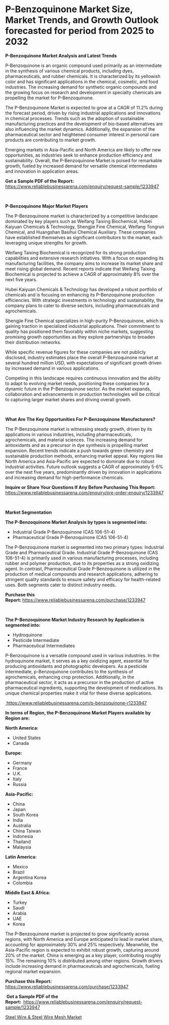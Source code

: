<p><h1>P-Benzoquinone Market Size, Market Trends, and Growth Outlook forecasted for period from 2025 to 2032</h1></p><p><strong>P-Benzoquinone Market Analysis and Latest Trends</strong></p>
<p><p>P-Benzoquinone is an organic compound used primarily as an intermediate in the synthesis of various chemical products, including dyes, pharmaceuticals, and rubber chemicals. It is characterized by its yellowish color and has significant applications in the chemical, cosmetic, and food industries. The increasing demand for synthetic organic compounds and the growing focus on research and development in specialty chemicals are propelling the market for P-Benzoquinone.</p><p>The P-Benzoquinone Market is expected to grow at a CAGR of 11.2% during the forecast period, driven by rising industrial applications and innovations in chemical processes. Trends such as the adoption of sustainable manufacturing practices and the development of bio-based alternatives are also influencing the market dynamics. Additionally, the expansion of the pharmaceutical sector and heightened consumer interest in personal care products are contributing to market growth.</p><p>Emerging markets in Asia-Pacific and North America are likely to offer new opportunities, as industries seek to enhance production efficiency and sustainability. Overall, the P-Benzoquinone Market is poised for remarkable growth, fueled by increased demand for versatile chemical intermediates and innovation in application areas.</p></p>
<p><strong>Get a Sample PDF of the Report:&nbsp;</strong> <a href="https://www.reliablebusinessarena.com/enquiry/request-sample/1233947?utm_campaign=2246&utm_medium=2&utm_source=Github&utm_content=ia&utm_term=02022025&utm_id=p-benzoquinone">https://www.reliablebusinessarena.com/enquiry/request-sample/1233947</a></p>
<p>&nbsp;</p>
<p><strong>P-Benzoquinone Major Market Players</strong></p>
<p><p>The P-Benzoquinone market is characterized by a competitive landscape dominated by key players such as Weifang Taixing Biochemical, Hubei Kaiyuan Chemicals & Technology, Shengjie Fine Chemical, Weifang Tongrun Chemical, and Huangshan Basihui Chemical Auxiliary. These companies have established themselves as significant contributors to the market, each leveraging unique strengths for growth.</p><p>Weifang Taixing Biochemical is recognized for its strong production capabilities and extensive research initiatives. With a focus on expanding its manufacturing facilities, the company aims to increase its market share and meet rising global demand. Recent reports indicate that Weifang Taixing Biochemical is projected to achieve a CAGR of approximately 8% over the next five years.</p><p>Hubei Kaiyuan Chemicals & Technology has developed a robust portfolio of chemicals and is focusing on enhancing its P-Benzoquinone production efficiencies. With strategic investments in technology and sustainability, the company plans to cater to diverse sectors, including pharmaceuticals and agrochemicals.</p><p>Shengjie Fine Chemical specializes in high-purity P-Benzoquinone, which is gaining traction in specialized industrial applications. Their commitment to quality has positioned them favorably within niche markets, suggesting promising growth opportunities as they explore partnerships to broaden their distribution networks.</p><p>While specific revenue figures for these companies are not publicly disclosed, industry estimates place the overall P-Benzoquinone market at several hundred million USD, with expectations of significant growth driven by increased demand in various applications.</p><p>Competing in this landscape requires continuous innovation and the ability to adapt to evolving market needs, positioning these companies for a dynamic future in the P-Benzoquinone sector. As the market expands, collaboration and advancements in production technologies will be critical to capturing larger market shares and driving overall growth.</p></p>
<p>&nbsp;</p>
<p><strong>What Are The Key Opportunities For P-Benzoquinone Manufacturers?</strong></p>
<p><p>The P-Benzoquinone market is witnessing steady growth, driven by its applications in various industries, including pharmaceuticals, agrochemicals, and material sciences. The increasing demand for antioxidants and as a precursor in dye synthesis is propelling market expansion. Recent trends indicate a push towards green chemistry and sustainable production methods, enhancing market appeal. Key regions like North America and Asia-Pacific are expected to dominate due to robust industrial activities. Future outlook suggests a CAGR of approximately 5-6% over the next five years, predominantly driven by innovation in applications and increasing demand for high-performance chemicals.</p></p>
<p><strong>Inquire or Share Your Questions If Any Before Purchasing This Report:</strong> <a href="https://www.reliablebusinessarena.com/enquiry/pre-order-enquiry/1233947?utm_campaign=2246&utm_medium=2&utm_source=Github&utm_content=ia&utm_term=02022025&utm_id=p-benzoquinone">https://www.reliablebusinessarena.com/enquiry/pre-order-enquiry/1233947</a></p>
<p>&nbsp;</p>
<p><strong>Market Segmentation</strong></p>
<p><strong>The P-Benzoquinone Market Analysis by types is segmented into:</strong></p>
<p><ul><li>Industrial Grade P-Benzoquinone (CAS 106-51-4)</li><li>Pharmaceutical Grade P-Benzoquinone (CAS 106-51-4)</li></ul></p>
<p><p>The P-Benzoquinone market is segmented into two primary types: Industrial Grade and Pharmaceutical Grade. Industrial Grade P-Benzoquinone (CAS 106-51-4) is primarily used in various manufacturing processes, including rubber and polymer production, due to its properties as a strong oxidizing agent. In contrast, Pharmaceutical Grade P-Benzoquinone is utilized in the production of medical compounds and research applications, adhering to stringent quality standards to ensure safety and efficacy for health-related uses. Both segments cater to distinct industry needs.</p></p>
<p><strong>Purchase this Report:&nbsp;</strong><a href="https://www.reliablebusinessarena.com/purchase/1233947?utm_campaign=2246&utm_medium=2&utm_source=Github&utm_content=ia&utm_term=02022025&utm_id=p-benzoquinone">https://www.reliablebusinessarena.com/purchase/1233947</a></p>
<p>&nbsp;</p>
<p><strong>The P-Benzoquinone Market Industry Research by Application is segmented into:</strong></p>
<p><ul><li>Hydroquinone</li><li>Pesticide Intermediate</li><li>Pharmaceutical Intermediates</li></ul></p>
<p><p>P-Benzoquinone is a versatile compound used in various industries. In the hydroquinone market, it serves as a key oxidizing agent, essential for producing antioxidants and photographic developers. As a pesticide intermediate, p-Benzoquinone contributes to the synthesis of agrochemicals, enhancing crop protection. Additionally, in the pharmaceutical sector, it acts as a precursor in the production of active pharmaceutical ingredients, supporting the development of medications. Its unique chemical properties make it vital for these diverse applications.</p></p>
<p><a href="https://www.reliablebusinessarena.com/p-benzoquinone-r1233947?utm_campaign=2246&utm_medium=2&utm_source=Github&utm_content=ia&utm_term=02022025&utm_id=p-benzoquinone">&nbsp;https://www.reliablebusinessarena.com/p-benzoquinone-r1233947</a></p>
<p><strong>In terms of Region, the P-Benzoquinone Market Players available by Region are:</strong></p>
<p>
    <p> <strong> North America: </strong>
        <ul>
            <li>United States</li>
            <li>Canada</li>
        </ul>
        </p> 
    <p> <strong> Europe: </strong>
        <ul>
            <li>Germany</li>
            <li>France</li>
            <li>U.K.</li>
            <li>Italy</li>
            <li>Russia</li>
        </ul>
        </p> 
    <p> <strong> Asia-Pacific: </strong>
        <ul>
            <li>China</li>
            <li>Japan</li>
            <li>South Korea</li>
            <li>India</li>
            <li>Australia</li>
            <li>China Taiwan</li>
            <li>Indonesia</li>
            <li>Thailand</li>
            <li>Malaysia</li>
        </ul>
        </p> 
    <p> <strong> Latin America: </strong>
        <ul>
            <li>Mexico</li>
            <li>Brazil</li>
            <li>Argentina Korea</li>
            <li>Colombia</li>
        </ul>
        </p> 
    <p> <strong> Middle East & Africa: </strong>
        <ul>
            <li>Turkey</li>
            <li>Saudi</li>
            <li>Arabia</li>
            <li>UAE</li>
            <li>Korea</li>
        </ul>
    </p>
    </p>
<p><p>The P-Benzoquinone market is projected to grow significantly across regions, with North America and Europe anticipated to lead in market share, accounting for approximately 30% and 25% respectively. Meanwhile, the Asia-Pacific region is expected to exhibit robust growth, capturing around 20% of the market. China is emerging as a key player, contributing roughly 15%. The remaining 10% is distributed among other regions. Growth drivers include increasing demand in pharmaceuticals and agrochemicals, fueling regional market expansion.</p></p>
<p><strong>Purchase this Report: </strong><a href="https://www.reliablebusinessarena.com/purchase/1233947?utm_campaign=2246&utm_medium=2&utm_source=Github&utm_content=ia&utm_term=02022025&utm_id=p-benzoquinone">https://www.reliablebusinessarena.com/purchase/1233947</a></p>
<p>&nbsp;<strong>Get a Sample PDF of the Report:&nbsp;&nbsp;</strong><a href="https://www.reliablebusinessarena.com/enquiry/request-sample/1233947?utm_campaign=2246&utm_medium=2&utm_source=Github&utm_content=ia&utm_term=02022025&utm_id=p-benzoquinone">https://www.reliablebusinessarena.com/enquiry/request-sample/1233947</a></p>
<p><strong></strong></p>
<p><p><a href="https://github.com/skerretflossie9297/Market-Research-Report-List-1/blob/main/steel-wire-steel-wire-mesh-market.md?utm_campaign=2246&utm_medium=2&utm_source=Github&utm_content=ia&utm_term=02022025&utm_id=p-benzoquinone">Steel Wire & Steel Wire Mesh Market</a></p></p>